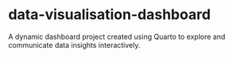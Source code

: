 # data-visualisation-dashboard
A dynamic dashboard project created using Quarto to explore and communicate data insights interactively.
